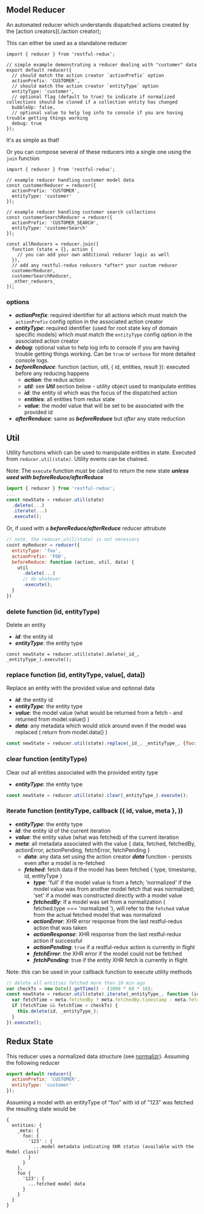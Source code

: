 Model Reducer
---------------
An automated reducer which understands dispatched actions created by the [action creators](./action creator);

This can either be used as a standalone reducer
```
import { reducer } from 'restful-redux';

// simple example demonstrating a reducer dealing with "customer" data
export default reducer({
  // should match the action creator `actionPrefix` option
  actionPrefix: 'CUSTOMER',
  // should match the action creator `entityType` option
  entityType: 'customer',
  // optional flag (default to true) to indicate if normalized collections should be cloned if a collection entity has changed
  bubbleUp: false,
  // optional value to help log info to console if you are having trouble getting things working
  debug: true
});
```
It's as simple as that!

Or you can compose several of these reducers into a single one using the `join` function
```
import { reducer } from 'restful-redux';

// example reducer handling customer model data
const customerReducer = reducer({
  actionPrefix: 'CUSTOMER',
  entityType: 'customer'
});

// example reducer handling customer search collections
const customerSearchReducer = reducer({
  actionPrefix: 'CUSTOMER_SEARCH',
  entityType: 'customerSearch'
});

const allReducers = reducer.join([
  function (state = {}, action {
    // you can add your own additional reducer logic as well
  }),
  // add any restful-redux reducers *after* your custom reducer
  customerReducer,
  customerSearchReducer,
  _other_reducers_
]);

```


### options
* ***actionPrefix***: required identifier for all actions which must match the `actionPrefix` config option in the associated action creator
* ***entityType***: required identifier (used for root state key of domain specific models) which must match the `entityType` config option in the associated action creator
* ***debug***: optional value to help log info to console if you are having trouble getting things working.  Can be `true` or `verbose` for more detailed console logs.
* ***beforeRenduce***: function (action, util, { id, entities, result }): executed before any reducing happens
  * ***action***: the redux action
  * ***util***: see ***Util*** section below - utility object used to manipulate entities
  * ***id***: the entity id which was the focus of the dispatched action
  * ***entities***: all entities from redux state
  * ***value***: the model value that will be set to be associated with the provided id
* ***afterRenduce***: same as ***beforeReduce*** but _after_ any state reduction

## Util
Utility functions which can be used to manipulate entities in state.  Executed from `reducer.util(state)`.  Utility events can be chained.

Note: The `execute` function must be called to return the new state ***unless used with beforeReduce/afterReduce***
```javascript
import { reducer } from 'restful-redux';
...
const newState = reducer.util(state)
  .delete(...)
  .iterate(...)
  .execute();
```

Or, if used with a ***beforeReduce/afterReduce*** reducer attrubute
```javascript
// note, the reducer.util(state) is not necessary
cosnt myReducer = reducer({
  entityType: 'foo',
  actionPrefix: 'FOO',
  beforeReduce: function (action, util, data) {
    util
      .delete(...)
      // do whatever
      .execute();
  }
})

```

### delete function (id, entityType)
Delete an entity
* ***id***: the entity id
* ***entityType***: the entity type
```
const newState = reducer.util(state).delete(_id_, _entityType_).execute();
```

### replace function (id, entityType, value[, data])
Replace an entity with the provided value and optional data
* ***id***: the entity id
* ***entityType***: the entity type
* ***value***: the model value (what would be returned from a fetch - and returned from model.value() )
* ***data***: any metadata which would stick around even if the model was replaced ( return from model.data() )
```javascript
const newState = reducer.util(state).replace(_id_, _entityType_, {foo: 'bar'}).execute();
```

### clear function (entityType)
Clear out all entities associated with the provided entity type
* ***entityType***: the entity type
```javascript
const newState = reducer.util(state).clear(_entityType_).execute();
```

### iterate function (entityType, callback ({ id, value, meta }, ))
* ***entityType***: the entity type
* ***id***: the entity id of the current iteration
* ***value***: the entity value (what was fetched) of the current iteration
* ***meta***: all metadata associated with the value { data, fetched, fetchedBy, actionError, actionPending, fetchError, fetchPending }
  * ***data***: any data set using the action creator ***data*** function - persists even after a model is re-fetched
  * ***fetched***: fetch data if the model has been fetched { type, timestamp, id, entityType }
    * ***type***: 'full' if the model value is from a fetch; 'normalized' if the model value was from another model fetch that was normalized; 'set' if a model was constructed directly with a model value
    * ***fetchedBy***: if a model was set from a normalization ( fetched.type === 'normalized '), will refer to the `fetched` value from the actual fetched model that was normalized
    * ***actionError***: XHR error response from the last restful-redux action that was taken
    * ***actionResponse***: XHR response from the last restful-redux action if successful
    * ***actionPending***: `true` if a restful-redux action is currently in flight
    * ***fetchError***: the XHR error if the model could not be fetched
    * ***fetchPending***: true if the entity XHR fetch is currently in flight

Note: _this_ can be used in your callback function to execute utility methods
```javascript
// delete all entities fetched more than 10 min ago
var checkTs = new Date().getTime() - (1000 * 60 * 10);
const newState = reducer.util(state).iterate(_entityType_, function (id, value, meta) {
  var fetchTime = meta.fetchedBy ? meta.fetchedBy.timestamp : meta.fetched && meta.fetched.timestamp;
  if (fetchTime && fetchTime < checkTs) {
    this.delete(id, _entityType_);
  }
}).execute();
```

## Redux State
This reducer uses a normalized data structure (see [normalizr](https://github.com/paularmstrong/normalizr)).  Assuming the following reducer
```javascript
export default reducer({
  actionPrefix: 'CUSTOMER',
  entityType: 'customer'
});
```
Assuming a model with an entityType of "foo" with id of "123" was fetched the resulting state would be
```
{
  entities: {
    _meta: {
      foo: {
        '123' : {
          ...model metadata indicating XHR status (available with the Model class)
        }
      }
    },
    foo {
      '123': {
        ...fetched model data
      }
    }
  }
}
```
